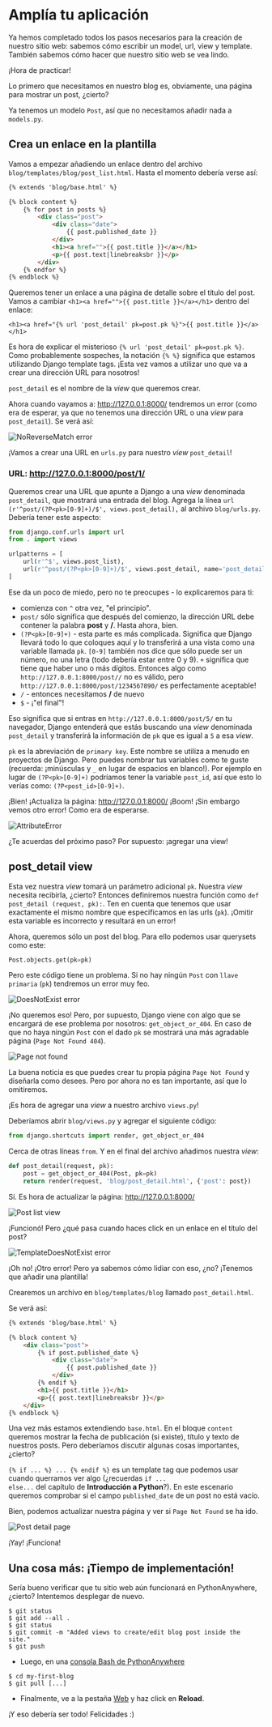# Amplía tu aplicación

Ya hemos completado todos los pasos necesarios para la creación de nuestro sitio web: sabemos cómo escribir un model, url, view y template. También sabemos cómo hacer que nuestro sitio web se vea lindo.

¡Hora de practicar!

Lo primero que necesitamos en nuestro blog es, obviamente, una página para mostrar un post, ¿cierto?

Ya tenemos un modelo `Post`, así que no necesitamos añadir nada a `models.py`.

## Crea un enlace en la plantilla

Vamos a empezar añadiendo un enlace dentro del archivo `blog/templates/blog/post_list.html`. Hasta el momento debería verse así:
```html
{% extends 'blog/base.html' %}

{% block content %}
    {% for post in posts %}
        <div class="post">
            <div class="date">
                {{ post.published_date }}
            </div>
            <h1><a href="">{{ post.title }}</a></h1>
            <p>{{ post.text|linebreaksbr }}</p>
        </div>
    {% endfor %}
{% endblock %}
```

Queremos tener un enlace a una página de detalle sobre el título del post. Vamos a cambiar `<h1><a href="">{{ post.title }}</a></h1>` dentro del enlace:
```
<h1><a href="{% url 'post_detail' pk=post.pk %}">{{ post.title }}</a></h1>
```

Es hora de explicar el misterioso `{% url 'post_detail' pk=post.pk %}`. Como probablemente sospeches, la notación `{% %}` significa que estamos utilizando Django template tags. ¡Esta vez vamos a utilizar uno que va a crear una dirección URL para nosotros!

`post_detail` es el nombre de la *view* que queremos crear.

Ahora cuando vayamos a: http://127.0.0.1:8000/ tendremos un error (como era de esperar, ya que no tenemos una dirección URL o una *view* para `post_detail`). Se verá así:

![NoReverseMatch error][1]

 [1]: images/no_reverse_match2.png

¡Vamos a crear una URL en `urls.py` para nuestro *view* `post_detail`!

### URL: http://127.0.0.1:8000/post/1/

Queremos crear una URL que apunte a Django a una *view* denominada `post_detail`, que mostrará una entrada del blog. Agrega la línea `url (r'^post/(?P<pk>[0-9]+)/$', views.post_detail),` al archivo `blog/urls.py`. Debería tener este aspecto:

```python
from django.conf.urls import url
from . import views

urlpatterns = [
    url(r'^$', views.post_list),
    url(r'^post/(?P<pk>[0-9]+)/$', views.post_detail, name='post_detail'),
]
```

Ese da un poco de miedo, pero no te preocupes - lo explicaremos para
ti:
- comienza con `^` otra vez, "el principio".
- `post/` sólo significa que después del comienzo, la dirección URL debe contener la palabra **post** y **/**. Hasta ahora, bien.
- `(?P<pk>[0-9]+)` - esta parte es más complicada. Significa que Django llevará todo lo que coloques aquí y lo transferirá a una vista como una variable llamada `pk`. `[0-9]` también nos dice que sólo puede ser un número, no una letra (todo debería estar entre 0 y 9). `+` significa que tiene que haber uno o más dígitos. Entonces algo como `http://127.0.0.1:8000/post//` no es válido, pero `http://127.0.0.1:8000/post/1234567890/` es perfectamente aceptable!
- `/` - entonces necesitamos **/** de nuevo
- `$` - ¡"el final"!

Eso significa que si entras en `http://127.0.0.1:8000/post/5/` en tu navegador, Django entenderá que estás buscando una *view* denominada `post_detail` y transferirá la información de `pk` que es igual a `5` a esa *view*.

`pk` es la abreviación de `primary key`. Este nombre se utiliza a menudo en proyectos de Django. Pero puedes nombrar tus variables como te guste (recuerda: ¡minúsculas y `_` en lugar de espacios en blanco!). Por ejemplo en lugar de `(?P<pk>[0-9]+)` podríamos tener la variable `post_id`, así que esto lo verías como: `(?P<post_id>[0-9]+)`.

¡Bien! ¡Actualiza la página: http://127.0.0.1:8000/ ¡Boom! ¡Sin embargo vemos otro error! Como era de esperarse.

![AttributeError][2]

 [2]: images/attribute_error2.png

¿Te acuerdas del próximo paso? Por supuesto: ¡agregar una view!

## post_detail view

Esta vez nuestra *view* tomará un parámetro adicional `pk`. Nuestra *view* necesita recibirla, ¿cierto? Entonces definiremos nuestra función como `def post_detail (request, pk):`. Ten en cuenta que tenemos que usar exactamente el mismo nombre que especificamos en las urls (`pk`). ¡Omitir esta variable es incorrecto y resultará en un error!

Ahora, queremos sólo un post del blog. Para ello podemos usar querysets como este:

```python
Post.objects.get(pk=pk)
```

Pero este código tiene un problema. Si no hay ningún `Post` con `llave primaria` (`pk`) tendremos un error muy feo.

![DoesNotExist error][3]

 [3]: images/does_not_exist2.png

¡No queremos eso! Pero, por supuesto, Django viene con algo que se encargará de ese problema por nosotros: `get_object_or_404`. En caso de que no haya ningún `Post` con el dado `pk` se mostrará una más agradable página (`Page Not Found 404`).

![Page not found][4]

 [4]: images/404_2.png

La buena noticia es que puedes crear tu propia página `Page Not Found` y diseñarla como desees. Pero por ahora no es tan importante, así que lo omitiremos.

¡Es hora de agregar una *view* a nuestro archivo `views.py`!

Deberíamos abrir `blog/views.py` y agregar el siguiente código:

```python
from django.shortcuts import render, get_object_or_404
```

Cerca de otras líneas `from`. Y en el final del archivo añadimos nuestra *view*:

```python
def post_detail(request, pk):
    post = get_object_or_404(Post, pk=pk)
    return render(request, 'blog/post_detail.html', {'post': post})
```

Sí. Es hora de actualizar la página: http://127.0.0.1:8000/

![Post list view][5]

 [5]: images/post_list2.png

¡Funcionó! Pero ¿qué pasa cuando haces click en un enlace en el título del post?

![TemplateDoesNotExist error][6]

 [6]: images/template_does_not_exist2.png

¡Oh no! ¡Otro error! Pero ya sabemos cómo lidiar con eso, ¿no? ¡Tenemos que añadir una plantilla!

Crearemos un archivo en `blog/templates/blog` llamado `post_detail.html`.

Se verá así:

```html
{% extends 'blog/base.html' %}

{% block content %}
    <div class="post">
        {% if post.published_date %}
            <div class="date">
                {{ post.published_date }}
            </div>
        {% endif %}
        <h1>{{ post.title }}</h1>
        <p>{{ post.text|linebreaksbr }}</p>
    </div>
{% endblock %}
```

Una vez más estamos extendiendo `base.html`. En el bloque `content` queremos mostrar la fecha de publicación (si existe), título y texto de nuestros posts. Pero deberíamos discutir algunas cosas importantes, ¿cierto?

`{% if ... %} ... {% endif %}` es un template tag que podemos usar cuando querramos ver algo (¿recuerdas <code>if ... else...</code> del capítulo de **Introducción a Python**?). En este escenario queremos comprobar si el campo `published_date` de un post no está vacío.

Bien, podemos actualizar nuestra página y ver si `Page Not Found` se ha ido.

![Post detail page][7]

 [7]: images/post_detail2.png

¡Yay! ¡Funciona!

## Una cosa más: ¡Tiempo de implementación!

Sería bueno verificar que tu sitio web aún funcionará en PythonAnywhere, ¿cierto? Intentemos desplegar de nuevo.

```
$ git status
$ git add --all .
$ git status
$ git commit -m "Added views to create/edit blog post inside the site."
$ git push
```

*   Luego, en una [consola Bash de PythonAnywhere][8]

```
$ cd my-first-blog
$ git pull [...]
```

*   Finalmente, ve a la pestaña [Web][9] y haz click en **Reload**.

 [8]: https://www.pythonanywhere.com/consoles/
 [9]: https://www.pythonanywhere.com/web_app_setup/

¡Y eso debería ser todo! Felicidades :)

